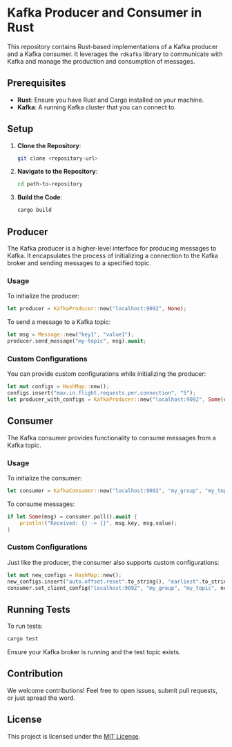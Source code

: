 # Kafka Producer and Consumer in Rust

This repository contains Rust-based implementations of a Kafka producer and a Kafka consumer. It leverages the `rdkafka` library to communicate with Kafka and manage the production and consumption of messages.

## Prerequisites

- **Rust**: Ensure you have Rust and Cargo installed on your machine.
- **Kafka**: A running Kafka cluster that you can connect to.

## Setup

1. **Clone the Repository**:
   ```bash
   git clone <repository-url>
   ```

2. **Navigate to the Repository**:
   ```bash
   cd path-to-repository
   ```

3. **Build the Code**:
   ```bash
   cargo build
   ```

## Producer

The Kafka producer is a higher-level interface for producing messages to Kafka. It encapsulates the process of initializing a connection to the Kafka broker and sending messages to a specified topic.

### Usage

To initialize the producer:

```rust
let producer = KafkaProducer::new("localhost:9092", None);
```

To send a message to a Kafka topic:

```rust
let msg = Message::new("key1", "value1");
producer.send_message("my-topic", msg).await;
```

### Custom Configurations

You can provide custom configurations while initializing the producer:

```rust
let mut configs = HashMap::new();
configs.insert("max.in.flight.requests.per.connection", "5");
let producer_with_configs = KafkaProducer::new("localhost:9092", Some(configs));
```

## Consumer

The Kafka consumer provides functionality to consume messages from a Kafka topic.

### Usage

To initialize the consumer:

```rust
let consumer = KafkaConsumer::new("localhost:9092", "my_group", "my_topic");
```

To consume messages:

```rust
if let Some(msg) = consumer.poll().await {
    println!("Received: {} -> {}", msg.key, msg.value);
}
```

### Custom Configurations

Just like the producer, the consumer also supports custom configurations:

```rust
let mut new_configs = HashMap::new();
new_configs.insert("auto.offset.reset".to_string(), "earliest".to_string());
consumer.set_client_config("localhost:9092", "my_group", "my_topic", new_configs);
```

## Running Tests

To run tests:

```bash
cargo test
```

Ensure your Kafka broker is running and the test topic exists.

## Contribution

We welcome contributions! Feel free to open issues, submit pull requests, or just spread the word.

## License

This project is licensed under the [MIT License](LICENSE).
